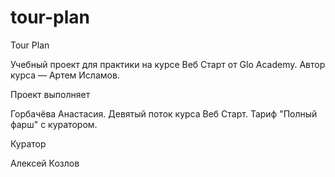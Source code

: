 # tour-plan
Tour Plan

Учебный проект для практики на курсе Веб Старт от Glo Academy. Автор курса — Артем Исламов.





Проект выполняет

Горбачёва Анастасия. Девятый поток курса Веб Старт. Тариф "Полный фарш" с куратором.





Куратор

Алексей Козлов